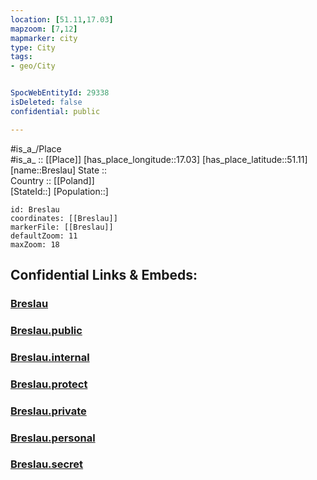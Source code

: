 ```yaml
---
location: [51.11,17.03] 
mapzoom: [7,12] 
mapmarker: city 
type: City
tags:
- geo/City


SpocWebEntityId: 29338
isDeleted: false
confidential: public

---
```

#is_a_/Place  
#is_a_ :: [[Place]] 
[has_place_longitude::17.03] 
[has_place_latitude::51.11] 
[name::Breslau] 
State ::  
Country :: [[Poland]]  
[StateId::] 
[Population::] 



```leaflet
id: Breslau
coordinates: [[Breslau]] 
markerFile: [[Breslau]] 
defaultZoom: 11 
maxZoom: 18
```


## Confidential Links & Embeds: 

### [Breslau](/_Standards/Earth/Continent/Europe/Europe~East/Poland/Provinces~Poland/Lower_Silesian/City/Breslau.md) 

### [Breslau.public](/_public/Earth/Continent/Europe/Europe~East/Poland/Provinces~Poland/Lower_Silesian/City/Breslau.public.md) 

### [Breslau.internal](/_internal/Earth/Continent/Europe/Europe~East/Poland/Provinces~Poland/Lower_Silesian/City/Breslau.internal.md) 

### [Breslau.protect](/_protect/Earth/Continent/Europe/Europe~East/Poland/Provinces~Poland/Lower_Silesian/City/Breslau.protect.md) 

### [Breslau.private](/_private/Earth/Continent/Europe/Europe~East/Poland/Provinces~Poland/Lower_Silesian/City/Breslau.private.md) 

### [Breslau.personal](/_personal/Earth/Continent/Europe/Europe~East/Poland/Provinces~Poland/Lower_Silesian/City/Breslau.personal.md) 

### [Breslau.secret](/_secret/Earth/Continent/Europe/Europe~East/Poland/Provinces~Poland/Lower_Silesian/City/Breslau.secret.md)

